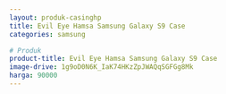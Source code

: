 ```yaml
---
layout: produk-casinghp
title: Evil Eye Hamsa Samsung Galaxy S9 Case
categories: samsung

# Produk
product-title: Evil Eye Hamsa Samsung Galaxy S9 Case
image-drive: 1g9oD0N6K_IaK74HKzZpJWAQqSGFGg8Mk
harga: 90000
---
```

